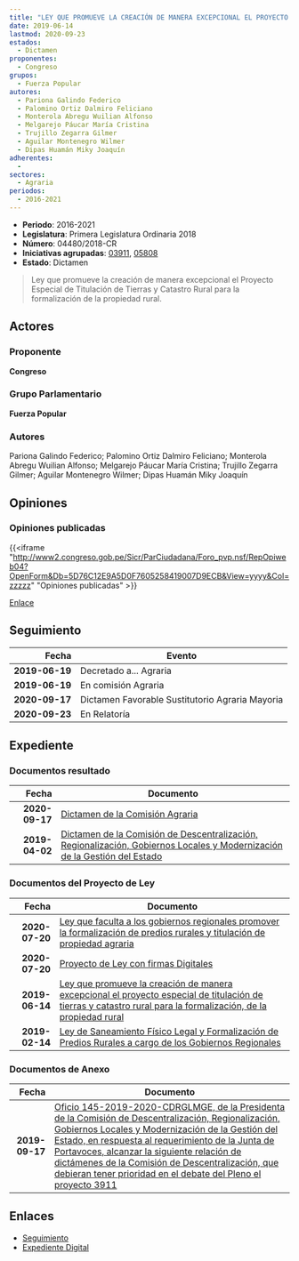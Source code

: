 ```yaml
---
title: "LEY QUE PROMUEVE LA CREACIÓN DE MANERA EXCEPCIONAL EL PROYECTO ESPECIAL DE TITULACIÓN DE TIERRAS Y CATASTRO RURAL PARA LA FORMALIZACIÓN, DE LA PROPIEDAD RURAL"
date: 2019-06-14
lastmod: 2020-09-23
estados: 
  - Dictamen
proponentes: 
  - Congreso
grupos: 
  - Fuerza Popular
autores: 
  - Pariona Galindo Federico
  - Palomino Ortiz Dalmiro Feliciano
  - Monterola Abregu Wuilian Alfonso
  - Melgarejo Páucar María Cristina
  - Trujillo Zegarra Gilmer
  - Aguilar Montenegro Wilmer
  - Dipas Huamán Miky Joaquín
adherentes: 
  - 
sectores: 
  - Agraria
periodos: 
  - 2016-2021
---
```


- **Periodo**: 2016-2021
- **Legislatura**: Primera Legislatura Ordinaria 2018
- **Número**: 04480/2018-CR
- **Iniciativas agrupadas**: [03911](../../03900/03911), [05808](../../05800/05808)
- **Estado**: Dictamen

> Ley que promueve la creación de manera excepcional el Proyecto Especial de Titulación de Tierras y Catastro Rural para la formalización de la propiedad rural.


## Actores

### Proponente

**Congreso**

### Grupo Parlamentario

**Fuerza Popular**

### Autores

Pariona Galindo Federico; Palomino Ortiz Dalmiro Feliciano; Monterola Abregu Wuilian Alfonso; Melgarejo Páucar María Cristina; Trujillo Zegarra Gilmer; Aguilar Montenegro Wilmer; Dipas Huamán Miky Joaquín


## Opiniones

### Opiniones publicadas

{{<iframe "http://www2.congreso.gob.pe/Sicr/ParCiudadana/Foro_pvp.nsf/RepOpiweb04?OpenForm&Db=5D76C12E9A5D0F7605258419007D9ECB&View=yyyy&Col=zzzzz" "Opiniones publicadas" >}}

[Enlace](http://www2.congreso.gob.pe/Sicr/ParCiudadana/Foro_pvp.nsf/RepOpiweb04?OpenForm&Db=5D76C12E9A5D0F7605258419007D9ECB&View=yyyy&Col=zzzzz)

## Seguimiento

| Fecha | Evento |
|------:|--------|
| **2019-06-19** | Decretado a... Agraria|
| **2019-06-19** | En comisión Agraria|
| **2020-09-17** | Dictamen Favorable Sustitutorio Agraria Mayoria|
| **2020-09-23** | En Relatoría|


## Expediente


### Documentos resultado

| Fecha | Documento |
|------:|--------|
| **2020-09-17** | [Dictamen de la Comisión Agraria](http://www.leyes.congreso.gob.pe/Documentos/2016_2021/Dictamenes/Proyectos_de_Ley/03911DC01MAY20200917.pdf) |
| **2019-04-02** | [Dictamen de la Comisión de Descentralización, Regionalización, Gobiernos Locales y Modernización de la Gestión del Estado](http://www.leyes.congreso.gob.pe/Documentos/2016_2021/Dictamenes/Proyectos_de_Ley/03911DC08MAY20190402.pdf) |

### Documentos del Proyecto de Ley

| Fecha | Documento |
|------:|--------|
| **2020-07-20** | [Ley que faculta a los gobiernos regionales promover la formalización de predios rurales y titulación de propiedad agraria](http://www.leyes.congreso.gob.pe/Documentos/2016_2021/Proyectos_de_Ley_y_de_Resoluciones_Legislativas/PL05808-20200720.pdf) |
| **2020-07-20** | [Proyecto de Ley con firmas Digitales](http://www.leyes.congreso.gob.pe/Documentos/2016_2021/Proyectos_de_Ley_y_de_Resoluciones_Legislativas/Proyectos_Firmas_digitales/PL05808.pdf) |
| **2019-06-14** | [Ley que promueve la creación de manera excepcional el proyecto especial de titulación de tierras y catastro rural para la formalización, de la propiedad rural](http://www.leyes.congreso.gob.pe/Documentos/2016_2021/Proyectos_de_Ley_y_de_Resoluciones_Legislativas/PL0448020190614.pdf) |
| **2019-02-14** | [Ley de Saneamiento Físico Legal y Formalización de Predios Rurales a cargo de los Gobiernos Regionales](http://www.leyes.congreso.gob.pe/Documentos/2016_2021/Proyectos_de_Ley_y_de_Resoluciones_Legislativas/PL0391120190214..pdf) |

### Documentos de Anexo

| Fecha | Documento |
|------:|--------|
| **2019-09-17** | [Oficio 145-2019-2020-CDRGLMGE, de la Presidenta de la Comisión de Descentralización, Regionalización, Gobiernos Locales y Modernización de la Gestión del Estado, en respuesta al requerimiento de la Junta de Portavoces, alcanzar la siguiente relación de dictámenes de la Comisión de Descentralización, que debieran tener prioridad en el debate del Pleno el proyecto 3911](http://www.leyes.congreso.gob.pe/Documentos/2016_2021/Oficios/Comisiones_Ordinarias/OFICIO-145-2019-2020-CDRGLMGE.pdf) |

## Enlaces 

- [Seguimiento](http://www2.congreso.gob.pe/Sicr/TraDocEstProc/CLProLey2016.nsf/f7fff46988ca05b1052578e100829cc7/cb97c8c04f83c9f80525841900806237?OpenDocument)
- [Expediente Digital](http://www2.congreso.gob.pe/Sicr/TraDocEstProc/CLProLey2016.nsf/f7fff46988ca05b1052578e100829cc7/cb97c8c04f83c9f80525841900806237?OpenDocument&Click=05257FB7005EB655.eb71d0cf91d8294e05256cdf006b5706/$Body/0.1C6C)
